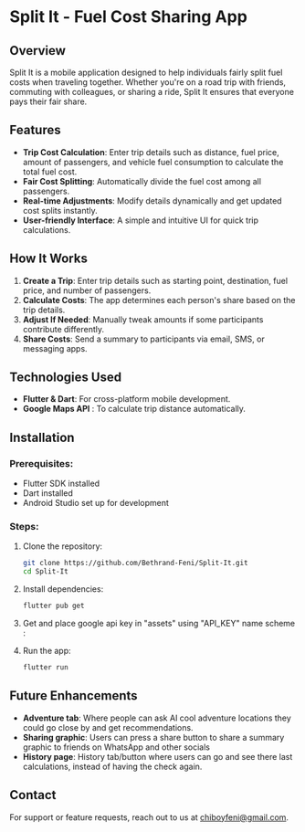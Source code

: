 # Split It - Fuel Cost Sharing App

## Overview
Split It is a mobile application designed to help individuals fairly split fuel costs when traveling together. Whether you're on a road trip with friends, commuting with colleagues, or sharing a ride, Split It ensures that everyone pays their fair share.

## Features
- **Trip Cost Calculation**: Enter trip details such as distance, fuel price, amount of passengers, and vehicle fuel consumption to calculate the total fuel cost.
- **Fair Cost Splitting**: Automatically divide the fuel cost among all passengers.
- **Real-time Adjustments**: Modify details dynamically and get updated cost splits instantly.
- **User-friendly Interface**: A simple and intuitive UI for quick trip calculations.

## How It Works
1. **Create a Trip**: Enter trip details such as starting point, destination, fuel price, and number of passengers.
2. **Calculate Costs**: The app determines each person's share based on the trip details.
3. **Adjust If Needed**: Manually tweak amounts if some participants contribute differently.
4. **Share Costs**: Send a summary to participants via email, SMS, or messaging apps.

## Technologies Used
- **Flutter & Dart**: For cross-platform mobile development.
- **Google Maps API** : To calculate trip distance automatically.

## Installation
### Prerequisites:
- Flutter SDK installed
- Dart installed
- Android Studio set up for development

### Steps:
1. Clone the repository:
   ```sh
   git clone https://github.com/Bethrand-Feni/Split-It.git
   cd Split-It
   ```
2. Install dependencies:
   ```sh
   flutter pub get
   ```
3. Get and  place google api key in "assets" using "API_KEY" name scheme :

4. Run the app:
   ```sh
   flutter run
   ```

## Future Enhancements
- **Adventure tab**: Where people can ask AI cool adventure locations they could go close by and
  get recommendations.
- **Sharing graphic**: Users can press a share button to share a summary graphic to friends on 
  WhatsApp and other socials
- **History page**: History tab/button where users can go and see there last calculations, instead 
  of having the check again.


## Contact
For support or feature requests, reach out to us at chiboyfeni@gmail.com.

